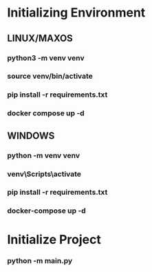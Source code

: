 # Initializing Environment

## LINUX/MAXOS

### python3 -m venv venv

### source venv/bin/activate

### pip install -r requirements.txt

### docker compose up -d

## WINDOWS

### python -m venv venv

### venv\Scripts\activate

### pip install -r requirements.txt

### docker-compose up -d

# Initialize Project

### python -m main.py
